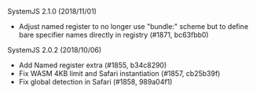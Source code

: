 SystemJS 2.1.0 (2018/11/01)
* Adjust named register to no longer use "bundle:" scheme but to define bare specifier names directly in registry (#1871, bc63fbb0)

SystemJS 2.0.2 (2018/10/06)
* Add Named register extra (#1855, b34c8290)
* Fix WASM 4KB limit and Safari instantiation (#1857, cb25b39f)
* Fix global detection in Safari (#1858, 989a04f1)
